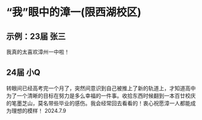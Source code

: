 # “我”眼中的漳一(限西湖校区)

## 示例：23届 张三

我真的太喜欢漳州一中啦！

## 24届 小Q

转眼间已经高考完一个月了，突然间意识到自己被推上了新的轨道上，才知道高中为了一个清晰的目标在努力是多么幸福的一件事。收拾东西时候翻到一本百廿校庆的笔墨芝山，莫名带些毕业的感伤。我会经常回去看看的！衷心祝愿漳一人都能成为理想的模样！ 2024.7.9



##

##

##

##

##

##

##

##

##
